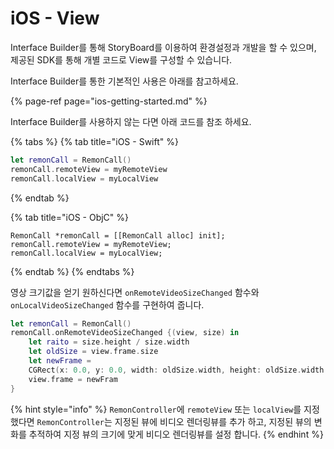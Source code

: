 # iOS - View

Interface Builder를 통해 StoryBoard를 이용하여 환경설정과 개발을 할 수 있으며, 제공된 SDK를 통해 개별 코드로 View를 구성할 수 있습니다.

Interface Builder를 통한 기본적인 사용은 아래를 참고하세요.

{% page-ref page="ios-getting-started.md" %}

Interface Builder를 사용하지 않는 다면 아래 코드를 참조 하세요.

{% tabs %}
{% tab title="iOS - Swift" %}
```swift
let remonCall = RemonCall()
remonCall.remoteView = myRemoteView
remonCall.localView = myLocalView
```
{% endtab %}

{% tab title="iOS - ObjC" %}
```text
RemonCall *remonCall = [[RemonCall alloc] init];
remonCall.remoteView = myRemoteView;
remonCall.localView = myLocalView;
```
{% endtab %}
{% endtabs %}

영상 크기값을 얻기 원하신다면 `onRemoteVideoSizeChanged` 함수와 `onLocalVideoSizeChanged` 함수를 구현하여 줍니다.

```swift
let remonCall = RemonCall()
remonCall.onRemoteVideoSizeChanged {(view, size) in 
    let raito = size.height / size.width
    let oldSize = view.frame.size
    let newFrame = 
    CGRect(x: 0.0, y: 0.0, width: oldSize.width, height: oldSize.width * raito)
    view.frame = newFram
}
```

{% hint style="info" %}
`RemonController`에 `remoteView` 또는 `localView`를 지정 했다면 `RemonController`는 지정된 뷰에 비디오 렌더링뷰를 추가 하고, 지정된 뷰의 변화를 추적하여 지정 뷰의 크기에 맞게 비디오 렌더링뷰를 설정 합니다.
{% endhint %}

